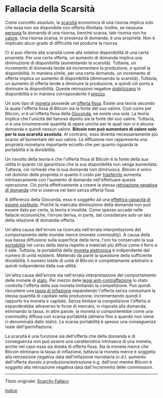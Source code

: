 # Fallacia della Scarsità



Come concetto _assoluto_, la [scarsità](https://en.wikipedia.org/wiki/Scarcity) economica di una risorsa implica solo che essa non sia disponibile con offerta illimitata. Inoltre, se nessuna [persona](ch101-glossary.md#persona) fa domanda di una risorsa, benché scarsa, tale risorsa non ha [valore](ch101-glossary.md#valore). Una risorsa scarsa, in presenza di domanda, è una proprietà. Non è implicato alcun grado di difficoltà nel produrre la risorsa.

Ci si può riferire alla scarsità come alla _relativa_ disponibilità di una certa proprietà. Per una certa offerta, un aumento di domanda implica una diminuzione di disponibilità (aumentando la scarsità). Tuttavia, un incremento di domanda tende ad incrementare la produzione, e quindi la disponibilità. In maniera simile, per una certa domanda, un incremento di offerta implica un aumento di disponibilità (diminuendo la scarsità). Tuttavia, un aumento di offerta tende a diminuire la produzione, e quindi ciò porta a diminuire la disponibilità. Queste retroazioni negative [stabilizzano](ch030-stability-property.md) la disponibilità e in maniera corrispondente il [prezzo](ch101-glossary.md#prezzo).  

Un solo tipo di [moneta](ch101-glossary.md#moneta) possiede un'[offerta fissa](ch013-inflation-principle.md). Esiste una teoria secondo la quale l'offerta fissa di Bitcoin sia la fonte del suo valore. Così come per Bitcoin, vi è un'offerta fissa della [Gioconda](https://it.wikipedia.org/wiki/Gioconda), ne esiste una sola. La teoria implica che l'unicità del famoso dipinto sia la fonte del suo valore. Tuttavia, vi è una innumerevole quantità di opere uniche per le quali non vi è alcuna domanda e quindi nessun valore. **Bitcoin non può aumentare di valore solo per la sua scarsità assoluta**. Al contrario, esso diventa necessariamente più scarso all'aumentare del suo valore. La diffusione non rappresenta una proprietà monetaria importante eccetto che per quanto riguarda la portabilità e la divisibilità.

Un risvolto della teoria è che l'offerta fissa di Bitcoin è la fonte della sua utilità in quanto ciò garantisce che la sua disponibilità non venga aumentata. Tuttavia, ciò richiede che la sua domanda non diminuisca. Bitcoin è unico nel dominio delle proprietà in quanto il costo per [trasferirlo](ch101-glossary.md#scambio-di-unità) aumenta intrinsecamente con l'aumento di domanda nell'effettuare questa operazione. Ciò porta effettivamente a creare la stessa [retroazione negativa di domanda](ch030-stability-property.md) che si osserva nei beni senza offerta fissa.

A differenza della Gioconda, esso è soggetto ad una [effettiva capacità di essere sostituito](ch026-substitution-principle.md). Poiché la mancata diminuzione della domanda non può essere data per certa, la teoria è invalida. Come spesso accade nelle fallacie economiche, l'errore deriva, in parte, dal considerare solo un lato della relazione di domanda-offerta.

Un'altra causa dell'errore va ricercata nell'errata interpretazione del comportamento delle monete merce (monete _commodity_). A causa della sua bassa diffusione sulla superficie della terra, l'oro ha conservato la sua [portabilità](https://en.m.wikipedia.org/wiki/Money#Properties) nel corso della storia rispetto a materiali più diffusi come il ferro e il sale. Tuttavia, la portabilità della [moneta elettronica](ch005-money-taxonomy.md) è indipendente dal numero di unità esistenti. Mettendo da parte la questione della sufficiente divisibilità, il numero totale di unità di Bitcoin è completamente arbitrario e quindi indipendente dalla sua utilità.

Un'altra causa dell'errore sta nell'errata interpretazione del comportamento delle monete di [stato](ch101-glossary.md#stato). Per mezzo delle [leggi anti-contraffazione](https://en.wikipedia.org/wiki/Counterfeit_money) lo stato controlla l'offerta della sua moneta limitando la competizione. Può quindi riscuotere una [tassa di inflazione](https://it.wikipedia.org/wiki/Signoraggio) espandendo l'offerta senza consumare la stessa quantità di capitale nella produzione, incrementando quindi il rapporto tra moneta e capitale. Senza limitare la competizione l'offerta si espanderebbe attraverso le forze di mercato, in risposta alla domanda, eliminando la tassa. In altre parole, la moneta si comporterebbe come una commodity diffusa con scarsa portabilità (almeno fino a quando non viene ri-denominata dallo stato). La scarsa portabilità è spesso una conseguenza reale dell'iperinflazione.

La scarsità è una funzione sia dell'offerta che della domanda e di conseguenza non può essere una caratteristica intrinseca di una moneta, anche nel caso essa sia dotata di offerta fissa. Sia la moneta merce che Bitcoin eliminano la tassa di inflazione, tuttavia la moneta merce è soggetta alla retroazione negativa data dall'inflazione monetaria (n.d.t. aumento dell'offerta dovuto a produzione/estrazione e.g. dell'oro) mentre Bitcoin è soggetto alla retroazione negativa data dall'incremento delle commissioni.

---

Titolo originale: [Scarcity Fallacy](https://github.com/libbitcoin/libbitcoin-system/wiki/Scarcity-Fallacy)

[Indice](/README.md)
